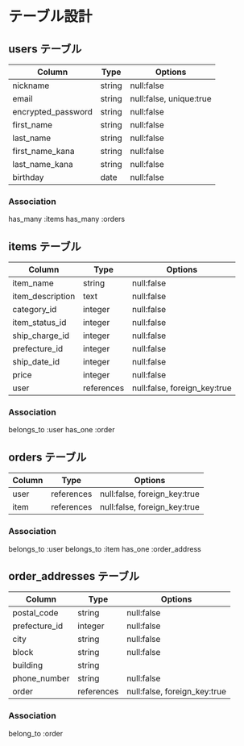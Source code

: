 # テーブル設計


## users テーブル

|Column              |Type    |Options                  |
|--------------------|--------|-------------------------|
| nickname           | string | null:false              |
| email              | string | null:false, unique:true |
| encrypted_password | string | null:false              |
| first_name         | string | null:false              |
| last_name          | string | null:false              |
| first_name_kana    | string | null:false              |
| last_name_kana     | string | null:false              |
| birthday           | date   | null:false              |


### Association
has_many :items
has_many :orders

## items テーブル

|Column              |Type        |Options                       |
|--------------------|------------|------------------------------|
| item_name          | string     | null:false                   |
| item_description   | text       | null:false                   |
| category_id        | integer    | null:false                   |
| item_status_id     | integer    | null:false                   |
| ship_charge_id     | integer    | null:false                   |
| prefecture_id      | integer    | null:false                   |
| ship_date_id       | integer    | null:false                   |
| price              | integer    | null:false                   |
| user               | references | null:false, foreign_key:true |

### Association
belongs_to :user
has_one :order

## orders テーブル

|Column         |Type        |Options                       |
|---------------|------------|------------------------------|
| user          | references | null:false, foreign_key:true |
| item          | references | null:false, foreign_key:true |

### Association
belongs_to :user
belongs_to :item
has_one :order_address

## order_addresses テーブル

|Column              |Type        |Options                       |
|--------------------|------------|------------------------------|
| postal_code        | string     | null:false                   |
| prefecture_id      | integer    | null:false                   |
| city               | string     | null:false                   |
| block              | string     | null:false                   |
| building           | string     |                              |
| phone_number       | string     | null:false                   |
| order              | references | null:false, foreign_key:true |

### Association
belong_to :order
